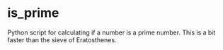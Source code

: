 # is_prime
Python script for calculating if a number is a prime number. This is a bit faster than the sieve of Eratosthenes.
